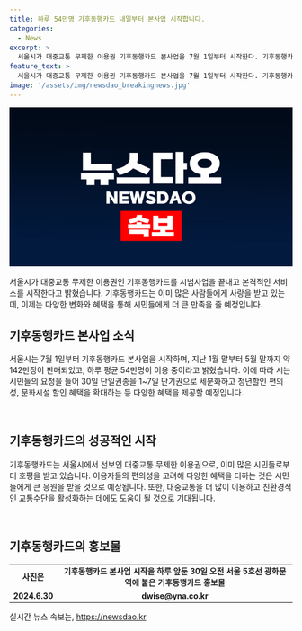 ```yaml
---
title: 하루 54만명 기후동행카드 내일부터 본사업 시작합니다.
categories:
  - News
excerpt: >
  서울시가 대중교통 무제한 이용권 기후동행카드 본사업을 7월 1일부터 시작한다. 기후동행카드는 약 142만장이 판매되었고, 하루 평균 54만명이 이용 중이다. 시는 단기권 도입과 청년할인 혜택 등 시민 요청을 반영해 본사업을 실시한다고 공개했다.
feature_text: >
  서울시가 대중교통 무제한 이용권 기후동행카드 본사업을 7월 1일부터 시작한다. 기후동행카드는 약 142만장이 판매되었고, 하루 평균 54만명이 이용 중이다. 시는 단기권 도입과 청년할인 혜택 등 시민 요청을 반영해 본사업을 실시한다고 공개했다.
image: '/assets/img/newsdao_breakingnews.jpg'
---
```


<p><img src="/assets/img/newsdao_breakingnews.jpg" alt="firstkoreanews 속보" /></p>

<p>서울시가 대중교통 무제한 이용권인 기후동행카드를 시범사업을 끝내고 본격적인 서비스를 시작한다고 밝혔습니다. 기후동행카드는 이미 많은 사람들에게 사랑을 받고 있는데, 이제는 다양한 변화와 혜택을 통해 시민들에게 더 큰 만족을 줄 예정입니다.</p>

<h2 data-ke-size="size26">기후동행카드 본사업 소식</h2>

<p data-ke-size="size16">서울시는 7월 1일부터 기후동행카드 본사업을 시작하며, 지난 1월 말부터 5월 말까지 약 142만장이 판매되었고, 하루 평균 54만명이 이용 중이라고 밝혔습니다. 이에 따라 시는 시민들의 요청을 들어 30일 단일권종을 1~7일 단기권으로 세분화하고 청년할인 편의성, 문화시설 할인 혜택을 확대하는 등 다양한 혜택을 제공할 예정입니다.</p>

<p data-ke-size="size16">&nbsp;</p>

<h2 data-ke-size="size26">기후동행카드의 성공적인 시작</h2>

<p data-ke-size="size16">기후동행카드는 서울시에서 선보인 대중교통 무제한 이용권으로, 이미 많은 시민들로부터 호평을 받고 있습니다. 이용자들의 편의성을 고려해 다양한 혜택을 더하는 것은 시민들에게 큰 응원을 받을 것으로 예상됩니다. 또한, 대중교통을 더 많이 이용하고 친환경적인 교통수단을 활성화하는 데에도 도움이 될 것으로 기대됩니다.</p>

<p data-ke-size="size16">&nbsp;</p>

<h2 data-ke-size="size26">기후동행카드의 홍보물</h2>

<table>
    <tbody>
        <tr>
            <td style="text-align: center; height: 17px;"><b>사진은</b></td>
            <td style="text-align: center; height: 17px;"><b>기후동행카드 본사업 시작을 하루 앞둔 30일 오전 서울 5호선 광화문역에 붙은 기후동행카드 홍보물</b></td>
        </tr>
        <tr>
            <td style="text-align: center; height: 17px;"><b>2024.6.30</b></td>
            <td style="text-align: center; height: 17px;"><b>dwise@yna.co.kr</b></td>
        </tr>
    </tbody>
</table>
실시간 뉴스 속보는, <a href="https://newsdao.kr" rel="dofollow">https://newsdao.kr</a>


